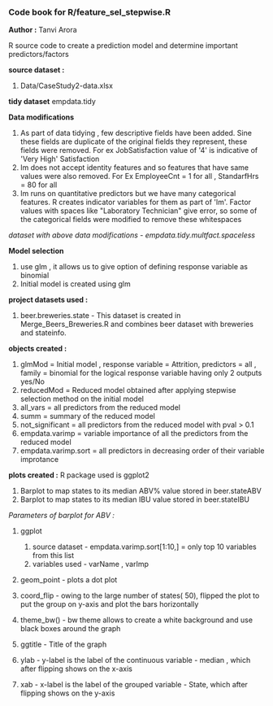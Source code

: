 ### Code book for R/feature_sel_stepwise.R
**Author :** Tanvi Arora

R source code to create a prediction model and determine important predictors/factors

**source dataset :** 
1) Data/CaseStudy2-data.xlsx

**tidy dataset**
empdata.tidy

**Data modifications**
1) As part of data tidying , few descriptive fields have been added. Sine these fields are duplicate of the original fields they represent, these fields were removed. For ex JobSatisfaction value of '4' is indicative of 'Very High' Satisfaction 
2) lm does not accept identity features and so features that have same values were also removed. For Ex EmployeeCnt = 1 for all , StandarfHrs = 80 for all 
3) lm runs on quantitative predictors but we have many categorical features. R creates indicator variables for them as part of 'lm'. Factor values with spaces like "Laboratory Technician" give error, so some of the categorical fields were modified to remove these whitespaces

*dataset with above data modifications - empdata.tidy.multfact.spaceless*

**Model selection**
1) use glm , it allows us to give option of defining response variable as binomial
2) Initial model is created using glm


**project datasets used :**
1) beer.breweries.state - This dataset is created in Merge_Beers_Breweries.R and combines beer dataset with breweries and stateinfo.

**objects created :**
1. glmMod = Initial model , response variable = Attrition, predictors = all , family = binomial for the logical response variable having only 2 outputs yes/No
2. reducedMod = Reduced model obtained after applying stepwise selection method on the initial model 
3. all_vars = all predictors from the reduced model
4. summ = summary of the reduced model
5. not_significant = all predictors from the reduced model with pval > 0.1
6. empdata.varimp = variable importance of all the predictors from the reduced model
7. empdata.varimp.sort = all predictors in decreasing order of their variable improtance


   
**plots created :**
R package used is ggplot2

1. Barplot to map states to its median ABV% value stored in beer.stateABV
2. Barplot to map states to its median IBU value stored in beer.stateIBU

*Parameters of barplot for ABV :* 
1. ggplot  
   1. source dataset - empdata.varimp.sort[1:10,] = only top 10 variables from this list
   2. variables used - varName , varImp
  
2. geom_point - plots a dot plot  
    
3. coord_flip - owing to the large number of states( 50), flipped the plot to put the group on y-axis and plot the bars horizontally 
4. theme_bw() - bw theme allows to create a white background and use black boxes around the graph 
5. ggtitle -  Title of the graph 
6. ylab - y-label is the label of the continuous variable - median , which after flipping shows on the x-axis 
7. xab - x-label is the label of the grouped variable - State, which after flipping shows on the y-axis 



